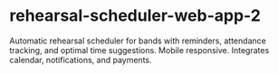 # rehearsal-scheduler-web-app-2
Automatic rehearsal scheduler for bands with reminders, attendance tracking, and optimal time suggestions. Mobile responsive. Integrates calendar, notifications, and payments.
